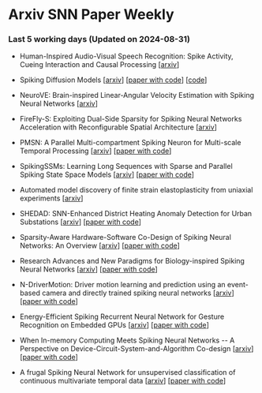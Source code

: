 # Arxiv SNN Paper Weekly


 ### **Last 5 working days (Updated on 2024-08-31)** 


- Human-Inspired Audio-Visual Speech Recognition: Spike Activity, Cueing Interaction and Causal Processing [[arxiv](https://arxiv.org/abs/2408.16564)]

- Spiking Diffusion Models [[arxiv](https://arxiv.org/abs/2408.16467)] [[paper with code](https://paperswithcode.com/paper/spiking-diffusion-models)] [[code](https://github.com/andycao1125/sdm)]

- NeuroVE: Brain-inspired Linear-Angular Velocity Estimation with Spiking Neural Networks [[arxiv](https://arxiv.org/abs/2408.15663)]

- FireFly-S: Exploiting Dual-Side Sparsity for Spiking Neural Networks Acceleration with Reconfigurable Spatial Architecture [[arxiv](https://arxiv.org/abs/2408.15578)]

- PMSN: A Parallel Multi-compartment Spiking Neuron for Multi-scale Temporal Processing [[arxiv](https://arxiv.org/abs/2408.14917)] [[paper with code](https://paperswithcode.com/paper/pmsn-a-parallel-multi-compartment-spiking)]

- SpikingSSMs: Learning Long Sequences with Sparse and Parallel Spiking State Space Models [[arxiv](https://arxiv.org/abs/2408.14909)] [[paper with code](https://paperswithcode.com/paper/spikingssms-learning-long-sequences-with)]

- Automated model discovery of finite strain elastoplasticity from uniaxial experiments [[arxiv](https://arxiv.org/abs/2408.14615)]

- SHEDAD: SNN-Enhanced District Heating Anomaly Detection for Urban Substations [[arxiv](https://arxiv.org/abs/2408.14499)] [[paper with code](https://paperswithcode.com/paper/shedad-snn-enhanced-district-heating-anomaly)]

- Sparsity-Aware Hardware-Software Co-Design of Spiking Neural Networks: An Overview [[arxiv](https://arxiv.org/abs/2408.14437)] [[paper with code](https://paperswithcode.com/paper/sparsity-aware-hardware-software-co-design-of)]

- Research Advances and New Paradigms for Biology-inspired Spiking Neural Networks [[arxiv](https://arxiv.org/abs/2408.13996)] [[paper with code](https://paperswithcode.com/paper/research-advances-and-new-paradigms-for)]

- N-DriverMotion: Driver motion learning and prediction using an event-based camera and directly trained spiking neural networks [[arxiv](https://arxiv.org/abs/2408.13379)] [[paper with code](https://paperswithcode.com/paper/n-drivermotion-driver-motion-learning-and)]

- Energy-Efficient Spiking Recurrent Neural Network for Gesture Recognition on Embedded GPUs [[arxiv](https://arxiv.org/abs/2408.12978)] [[paper with code](https://paperswithcode.com/paper/energy-efficient-spiking-recurrent-neural)]

- When In-memory Computing Meets Spiking Neural Networks -- A Perspective on Device-Circuit-System-and-Algorithm Co-design [[arxiv](https://arxiv.org/abs/2408.12767)] [[paper with code](https://paperswithcode.com/paper/when-in-memory-computing-meets-spiking-neural)]

- A frugal Spiking Neural Network for unsupervised classification of continuous multivariate temporal data [[arxiv](https://arxiv.org/abs/2408.12608)] [[paper with code](https://paperswithcode.com/paper/a-frugal-spiking-neural-network-for)]

